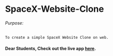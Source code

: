 # SpaceX-Website-Clone

###### Purpose:
    To create a simple SpaceX Website Clone on web.

#### Dear Students, Check out the live app [here](https://kdeepika-brs.github.io/Candy-Project/).
